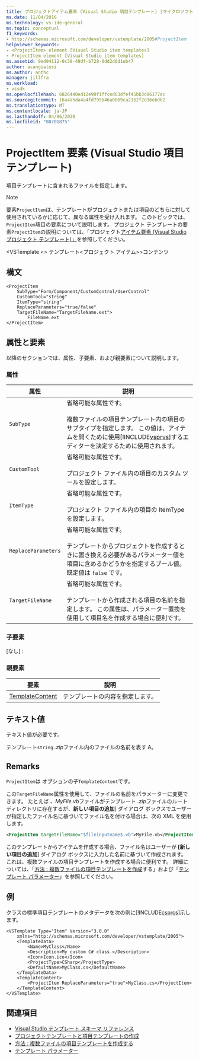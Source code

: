 ```yaml
---
title: プロジェクトアイテム要素 (Visual Studio 項目テンプレート) |マイクロソフトドキュメント
ms.date: 11/04/2016
ms.technology: vs-ide-general
ms.topic: conceptual
f1_keywords:
- http://schemas.microsoft.com/developer/vstemplate/2005#ProjectItem
helpviewer_keywords:
- <ProjectItem> element [Visual Studio item templates]
- ProjectItem element [Visual Studio item templates]
ms.assetid: 9ed94112-0c38-49df-b728-0dd2d0d1eb47
author: acangialosi
ms.author: anthc
manager: jillfra
ms.workload:
- vssdk
ms.openlocfilehash: 6826440ed12e90f1ffced63dfef45bb3d86177ac
ms.sourcegitcommit: 16a4a5da4a4fd795b46a0869ca2152f2d36e6db2
ms.translationtype: MT
ms.contentlocale: ja-JP
ms.lasthandoff: 04/06/2020
ms.locfileid: "80701875"
---
```

# <a name="projectitem-element-visual-studio-item-templates"></a>ProjectItem 要素 (Visual Studio 項目テンプレート)
項目テンプレートに含まれるファイルを指定します。

> [!NOTE]
> 要素`ProjectItem`は、テンプレートがプロジェクトまたは項目のどちらに対して使用されているかに応じて、異なる属性を受け入れます。 このトピックでは、`ProjectItem`項目の要素について説明します。 プロジェクト テンプレートの要素`ProjectItem`の説明については、「プロジェクト[アイテム要素 (Visual Studio プロジェクト テンプレート)」](../extensibility/projectitem-element-visual-studio-project-templates.md)を参照してください。

 \<VSTemplate \<> テンプレート\<プロジェクト アイテム>>コンテンツ

## <a name="syntax"></a>構文

```
<ProjectItem
    SubType="Form/Component/CustomControl/UserControl"
    CustomTool="string"
    ItemType="string"
    ReplaceParameters="true/false"
    TargetFileName="TargetFileName.ext">
        FileName.ext
</ProjectItem>
```

## <a name="attributes-and-elements"></a>属性と要素
 以降のセクションでは、属性、子要素、および親要素について説明します。

### <a name="attributes"></a>属性

| 属性 | 説明 |
|---------------------| - |
| `SubType` | 省略可能な属性です。<br /><br /> 複数ファイルの項目テンプレート内の項目のサブタイプを指定します。 この値は、アイテムを開くために使用[!INCLUDE[vsprvs](../code-quality/includes/vsprvs_md.md)]するエディターを決定するために使用されます。 |
| `CustomTool` | 省略可能な属性です。<br /><br /> プロジェクト ファイル内の項目のカスタム ツールを設定します。 |
| `ItemType` | 省略可能な属性です。<br /><br /> プロジェクト ファイル内の項目の ItemType を設定します。 |
| `ReplaceParameters` | 省略可能な属性です。<br /><br /> テンプレートからプロジェクトを作成するときに置き換える必要があるパラメーター値を項目に含めるかどうかを指定するブール値。 既定値は `false` です。 |
| `TargetFileName` | 省略可能な属性です。<br /><br /> テンプレートから作成される項目の名前を指定します。 この属性は、パラメーター置換を使用して項目名を作成する場合に便利です。 |

### <a name="child-elements"></a>子要素
 [なし] :

### <a name="parent-elements"></a>親要素

|要素|説明|
|-------------|-----------------|
|[TemplateContent](../extensibility/templatecontent-element-visual-studio-templates.md)|テンプレートの内容を指定します。|

## <a name="text-value"></a>テキスト値
 テキスト値が必要です。

 テンプレート`string` *.zip*ファイル内のファイルの名前を表す A。

## <a name="remarks"></a>Remarks
 `ProjectItem`は オプションの子`TemplateContent`です。

 この`TargetFileName`属性を使用して、ファイルの名前をパラメーターに変更できます。 たとえば *、MyFile.vb*ファイルがテンプレート *.zip*ファイルのルート ディレクトリに存在するが、**新しい項目の追加**] ダイアログ ボックスでユーザーが指定したファイル名に基づいてファイル名を付ける場合は、次の XML を使用します。

```xml
<ProjectItem TargetFileName="$fileinputname$.vb">MyFile.vb</ProjectItem>
```

 このテンプレートからアイテムを作成する場合、ファイル名はユーザーが **[新しい項目の追加**] ダイアログ ボックスに入力した名前に基づいて作成されます。 これは、複数ファイルの項目テンプレートを作成する場合に便利です。 詳細については、「[方法 : 複数ファイルの項目テンプレートを作成](../ide/how-to-create-multi-file-item-templates.md)する」および「[テンプレート パラメーター](../ide/template-parameters.md)」を参照してください。

## <a name="example"></a>例
 クラスの標準項目テンプレートのメタデータを次の例に[!INCLUDE[csprcs](../data-tools/includes/csprcs_md.md)]示します。

```
<VSTemplate Type="Item" Version="3.0.0"
    xmlns="http://schemas.microsoft.com/developer/vstemplate/2005">
    <TemplateData>
        <Name>MyClass</Name>
        <Description>My custom C# class.</Description>
        <Icon>Icon.ico</Icon>
        <ProjectType>CSharp</ProjectType>
        <DefaultName>MyClass.cs</DefaultName>
    </TemplateData>
    <TemplateContent>
        <ProjectItem ReplaceParameters="true">MyClass.cs</ProjectItem>
    </TemplateContent>
</VSTemplate>
```

## <a name="see-also"></a>関連項目
- [Visual Studio テンプレート スキーマ リファレンス](../extensibility/visual-studio-template-schema-reference.md)
- [プロジェクトテンプレートと項目テンプレートの作成](../ide/creating-project-and-item-templates.md)
- [方法 : 複数ファイルの項目テンプレートを作成する](../ide/how-to-create-multi-file-item-templates.md)
- [テンプレート パラメーター](../ide/template-parameters.md)
